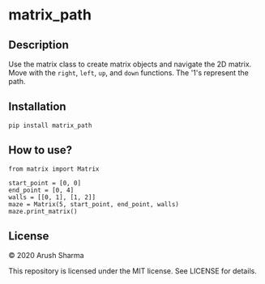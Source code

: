 # matrix_path


## Description
Use the matrix class to create matrix objects and navigate the 2D matrix. Move with the ``` right ```, ``` left ```, ``` up ```, and ``` down ``` functions.
The '1's represent the path.

## Installation 
```pip install matrix_path```

## How to use?
```
from matrix import Matrix

start_point = [0, 0]
end_point = [0, 4]
walls = [[0, 1], [1, 2]]
maze = Matrix(5, start_point, end_point, walls)
maze.print_matrix()
```

## License
© 2020 Arush Sharma

This repository is licensed under the MIT license. See LICENSE for details.